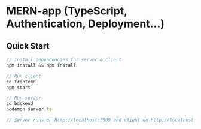 # MERN-app (TypeScript, Authentication, Deployment...)

## Quick Start

```javascript
// Install dependencies for server & client
npm install && npm install

// Run client
cd frontend
npm start

// Run server
cd backend
nodemon server.ts

// Server runs on http://localhost:5000 and client on http://localhost:3000
```
